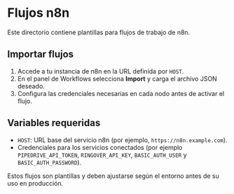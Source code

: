 # Flujos n8n

Este directorio contiene plantillas para flujos de trabajo de n8n.

## Importar flujos

1. Accede a tu instancia de n8n en la URL definida por `HOST`.
2. En el panel de Workflows selecciona **Import** y carga el archivo JSON deseado.
3. Configura las credenciales necesarias en cada nodo antes de activar el flujo.

## Variables requeridas

- `HOST`: URL base del servicio n8n (por ejemplo, `https://n8n.example.com`).
- Credenciales para los servicios conectados (por ejemplo `PIPEDRIVE_API_TOKEN`, `RINGOVER_API_KEY`, `BASIC_AUTH_USER` y `BASIC_AUTH_PASSWORD`).

Estos flujos son plantillas y deben ajustarse según el entorno antes de su uso en producción.
